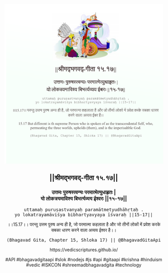 <img src="../../asset/BG_15_17.png"/>
<center><h2>||श्रीमद्‍भगवद्‍-गीता १५.१७||</h2>
<h3>उत्तमः पुरुषस्त्वन्यः परमात्मेत्युधाहृतः |<br/>यो लोकत्रयमाविश्य बिभर्त्यव्यय ईश्वरः ||१५-१७||</h3>
<pre>uttamaḥ puruṣastvanyaḥ paramātmetyudhāhṛtaḥ .<br/>yo lokatrayamāviśya bibhartyavyaya īśvaraḥ ||15-17||</pre>
<p>।।15.17।। परन्तु उत्तम पुरुष अन्य ही है, जो परमात्मा कहलाता है और जो तीनों लोकों में प्रवेश करके सबका धारण करने वाला अव्यय ईश्वर है।।</p>
<pre>(Bhagavad Gita, Chapter 15, Shloka 17) || @BhagavadGitaApi</pre><p>https://vedicscriptures.github.io/</p><p>#API #bhagavadgitaapi #slok #nodejs #js #api #gitaapi #krishna #hinduism #vedic #ISKCON #shreemadbhagavadgita #technology</p></center>